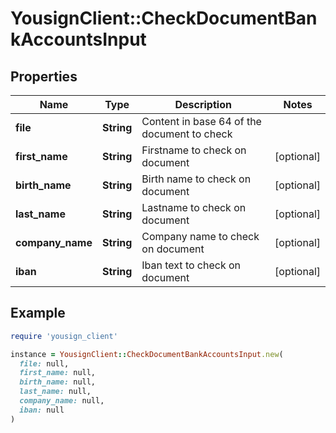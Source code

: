 # YousignClient::CheckDocumentBankAccountsInput

## Properties

| Name | Type | Description | Notes |
| ---- | ---- | ----------- | ----- |
| **file** | **String** | Content in base 64 of the document to check |  |
| **first_name** | **String** | Firstname to check on document | [optional] |
| **birth_name** | **String** | Birth name to check on document | [optional] |
| **last_name** | **String** | Lastname to check on document | [optional] |
| **company_name** | **String** | Company name to check on document | [optional] |
| **iban** | **String** | Iban text to check on document | [optional] |

## Example

```ruby
require 'yousign_client'

instance = YousignClient::CheckDocumentBankAccountsInput.new(
  file: null,
  first_name: null,
  birth_name: null,
  last_name: null,
  company_name: null,
  iban: null
)
```


